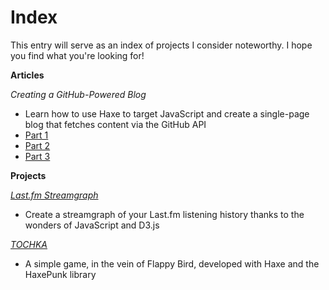 # Index

This entry will serve as an index of projects I consider noteworthy. I hope you find what you're looking for! 

**Articles**

_Creating a GitHub-Powered Blog_

* Learn how to use Haxe to target JavaScript and create a single-page blog that fetches content via the GitHub API
* [Part 1][1]
* [Part 2][2]
* [Part 3][3]

**Projects**

[_Last.fm Streamgraph_][4]

* Create a streamgraph of your Last.fm listening history thanks to the wonders of JavaScript and D3.js

[_TOCHKA_][5]

* A simple game, in the vein of Flappy Bird, developed with Haxe and the HaxePunk library

[1]: #/contents/content/2015-09-28-17-38-Creating-a-GitHub-Powered-Blog-(1).md
[2]: #/contents/content/2015-09-28-21-07-Creating-a-GitHub-Powered-Blog-(2).md
[3]: #/contents/content/2015-10-01-12-04-Creating-a-GitHub-Powered-Blog-(3).md
[4]: http://dstrekelj.github.io/last.fm-streamgraph/
[5]: http://dstrekelj.github.io/tochka/